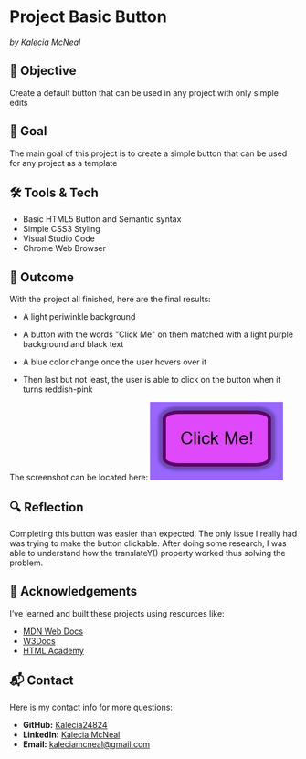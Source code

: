 # Project Basic Button
<em>by Kalecia McNeal</em> 

## 🎯 Objective
Create a default button that can be used in any project with only simple edits 

## 📝 Goal
The main goal of this project is to create a simple button that can be used for any project as a template

## 🛠️ Tools & Tech
- Basic HTML5 Button and Semantic syntax 
- Simple CSS3 Styling 
- Visual Studio Code 
- Chrome Web Browser 

## 📌 Outcome
With the project all finished, here are the final results:
- A light periwinkle background 

- A button with the words "Click Me" on them matched with a light purple background and black text 

- A blue color change once the user hovers over it 

- Then last but not least, the user is able to click on the button when it turns reddish-pink 

The screenshot can be located here: 
![Final-Screenshot](./img/final-screenshot.png)

## 🔍 Reflection
Completing this button was easier than expected. The only issue I really had was trying to make the button clickable. After doing some research, I was able to understand how the translateY() property worked thus solving the problem. 

## 🙏 Acknowledgements
I’ve learned and built these projects using resources like:
- [MDN Web Docs](https://developer.mozilla.org/)
- [W3Docs](https://www.w3docs.com/)
- [HTML Academy](https://htmlacademy.org/)


## 📬 Contact
Here is my contact info for more questions:
- **GitHub:** [Kalecia24824](https://github.com/Kalecia24824)
- **LinkedIn:** [Kalecia McNeal](https://linkedin.com/in/kalecia-mcneal)
- **Email:** [kaleciamcneal@gmail.com](mailto:kaleciamcneal@gmail.com)